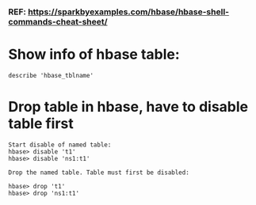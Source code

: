 ### REF: https://sparkbyexamples.com/hbase/hbase-shell-commands-cheat-sheet/

# Show info of hbase table:
```
describe 'hbase_tblname'
```

# Drop table in hbase, have to disable table first
```
Start disable of named table:
hbase> disable 't1'
hbase> disable 'ns1:t1'
```

```
Drop the named table. Table must first be disabled:

hbase> drop 't1'
hbase> drop 'ns1:t1'

```
